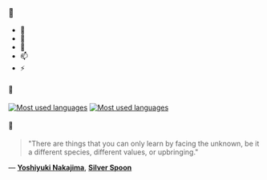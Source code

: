 ### 👋

- 🔭
- 🌱
- 💬
- 📫
- ⚡

#### 🧏

[![Most used languages](https://github-readme-stats-aynah.vercel.app/api/top-langs/?username=aynh&theme=solarized-dark&langs_count=6&layout=compact&hide_title=true)](https://github.com/anuraghazra/github-readme-stats#gh-dark-mode-only)
[![Most used languages](https://github-readme-stats-aynah.vercel.app/api/top-langs/?username=aynh&theme=solarized-light&langs_count=6&layout=compact&hide_title=true)](https://github.com/anuraghazra/github-readme-stats#gh-light-mode-only)

#### 💬

> "There are things that you can only learn by facing the unknown, be it a different species, different values, or upbringing."

&mdash; [**Yoshiyuki Nakajima**](https://myanimelist.net/character.php?q=Yoshiyuki%20Nakajima&cat=character), [**Silver Spoon**](https://myanimelist.net/search/all?q=Silver%20Spoon&cat=all)
